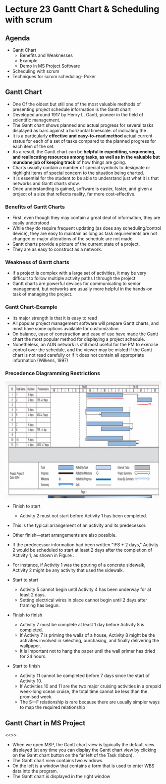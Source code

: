 # Lecture 23 Gantt Chart & Scheduling with scrum

## Agenda
* Gantt Chart
    * Benefits and Weaknesses
    * Example
    * Demo in MS Project Software
* Scheduling with scrum
* Techniques for scrum scheduling- Poker 

## Gantt Chart

* One Of the oldest but still one of the most valuable methods of presenting project schedule
information is the Gantt chart
* Developed around 1917 by
Henry L. Gantt,
pioneer in the field of scientific management.
* The Gantt chart shows planned and actual progress
for several tasks displayed as bars against a
horizontal timescale.
of indicating the
* It is a particularly
**effective and easy-to-read method**
actual current status for each of a set of tasks compared to the planned
progress for each item of the set.
* As a result, the Gantt chart can be **helpful in expediting, sequencing, and
reallocating resources among tasks, as well as in the valuable but mundane
job of keeping track** of how things are going.
* Charts usually contain a number of special symbols to designate or highlight
items of special concern to the situation being charted.
* It is essential for the student to be able to understand just what it is that
networks and Gantt charts show.
* Once understanding is gained, software is easier, faster, and given a project
of a size that reflects reality, far more cost-effective.

### Benefits of Gantt Charts

* First, even though they may contain a great deal of
information, they are easily understood
* While they do require frequent updating (as does any
scheduling/control device), they are easy to maintain as long
as task requirements are not changed or major alterations of
the schedule are not made
* Gantt charts provide a picture of the current state of a project.
* They are as easy to construct as a network.

### Weakness of Gantt charts

* If a project is complex with a large set of activities, it
may be very difficult to follow multiple activity paths I
through the project
* Gantt charts are powerful devices for communicating
to senior management, but networks are usually more
helpful in the hands-on task of managing the project.

### Gantt Chart-Example 

* Its major strength is that it is easy to read
* All popular project management software will prepare Gantt charts, and
most have some options available for customization
* On balance, ease of construction and ease of use have made the Gantt chart
the most popular method for displaying a project schedule.
* Nonetheless, an AON network is still most useful for
the PM to exercise control over the schedule, and the
viewer may be misled if the Gantt chart is not read
carefully or if it does not contain all appropriate
information (Wilkens, 1997)

### Precedence Diagramming Restrictions

![alt text](image-55.png)

* Finish to start
    * Activity 2 must not start before Activity 1 has been
completed.
* This is the typical arrangement of an activity and its
predecessor.
* Other finish—start arrangements are also possible.
* If the predecessor information had been written "IFS +
2 days," Activity 2 would be scheduled to start at least 2 days
after the completion of Activity 1, as shown in Figure .
* For instance, if Activity 1 was the pouring of a concrete
sidewalk, Activity 2 might be any activity that used the
sidewalk.

* Start to start
    * Activity 5 cannot begin until Activity 4 has
been underway for at least 2 days.
    * Setting electrical wires in place cannot begin
until 2 days after framing has begun.

* Finish to finish
    * Activity 7 must be complete at least 1 day before
Activity 8 is completed.
    * If Activity 7 is priming the walls of a house, Activity
8 might be the activities involved in selecting,
purchasing, and finally delivering the wallpaper.
    * It is important not to hang the paper until the wall
primer has dried for 24 hours.

* Start to finish
    * Activity 11 cannot be completed before 7 days since
the start of Activity 10.
    * If Activities 10 and 11 are the two major cruising
activities in a prepaid week-long ocean cruise, the
total time cannot be less than the promised week.
    * The S—F relationship is rare because there are usually
simpler ways to map the required relationship

## Gantt Chart in MS Project
<<>>
* When we open MSP, the Gantt chart view is typically the default view
displayed (at any time you can display the Gantt chart view by clicking on the
Gantt chart button on the far left of the Task ribbon).
* The Gantt chart view contains two windows.
* On the left is a window that contains a form that is used to enter WBS data into the program.
* The Gantt chart is displayed in the right window